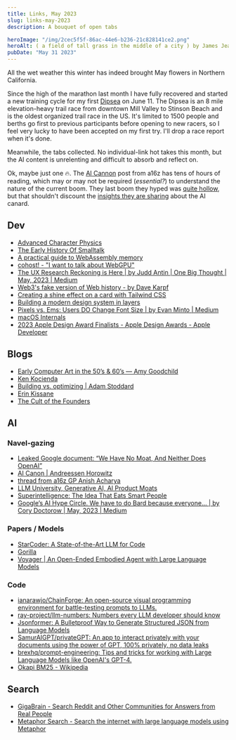 ```yaml
---
title: Links, May 2023
slug: links-may-2023
description: A bouquet of open tabs

heroImage: "/img/2cec5f5f-86ac-44e6-b236-21c828141ce2.png"
heroAlt: ( a field of tall grass in the middle of a city ) by James Jean People in the distance, looking up at something in the sky. The colors are very muted, and there is a sense of foreboding. High Quality, Heavy Grain. best of flickr. by artist artgerm. Stable Diffusion v1.5
pubDate: "May 31 2023"
---
```


All the wet weather this winter has indeed brought May flowers in Northern California.

Since the high of the marathon last month I have fully recovered and started a new training cycle for my first [Dipsea](https://www.dipsea.org) on June 11. The Dipsea is an 8 mile elevation-heavy trail race from downtown Mill Valley to Stinson Beach and is the oldest organized trail race in the US. It's limited to 1500 people and berths go first to previous participants before opening to new racers, so I feel very lucky to have been accepted on my first try. I'll drop a race report when it's done.

Meanwhile, the tabs collected. No individual-link hot takes this month, but the AI content is unrelenting and difficult to absorb and reflect on.

Ok, maybe just one 🔥. The [AI Cannon](https://a16z.com/2023/05/25/ai-canon/) post from a16z has tens of hours of reading, which may or may not be required (_essential?_) to understand the nature of the current boom. They last boom they hyped was [quite hollow](https://davekarpf.substack.com/p/web3s-fake-version-of-the-history), but that shouldn't discount the [insights they are sharing](https://twitter.com/illscience/status/1661045161328263170) about the AI canard.

## Dev
* [Advanced Character Physics](https://www.cs.cmu.edu/afs/cs/academic/class/15462-s13/www/lec_slides/Jakobsen.pdf)
* [The Early History Of Smalltalk](http://worrydream.com/EarlyHistoryOfSmalltalk/)
* [A practical guide to WebAssembly memory](https://radu-matei.com/blog/practical-guide-to-wasm-memory/#exchanging-strings-between-modules-and-runtimes)
* [cohost! - "I want to talk about WebGPU"](https://cohost.org/mcc/post/1406157-i-want-to-talk-about-webgpu)
* [The UX Research Reckoning is Here | by Judd Antin | One Big Thought | May, 2023 | Medium](https://medium.com/onebigthought/the-ux-research-reckoning-is-here-c63710ea4084)
* [Web3's fake version of Web history - by Dave Karpf](https://davekarpf.substack.com/p/web3s-fake-version-of-the-history)
* [Creating a shine effect on a card with Tailwind CSS](https://www.julienthibeaut.xyz/blog/create-shine-effect-on-card-with-tailwind-css)
* [Building a modern design system in layers](https://blog.almaer.com/building-a-modern-design-system-in-layers/)
* [Pixels vs. Ems: Users DO Change Font Size | by Evan Minto | Medium](https://medium.com/@vamptvo/pixels-vs-ems-users-do-change-font-size-5cfb20831773)
* [macOS Internals](https://gist.github.com/kconner/cff08fe3e0bb857ea33b47d965b3e19f)
* [2023 Apple Design Award Finalists - Apple Design Awards - Apple Developer](https://developer.apple.com/design/awards/)

## Blogs
* [Early Computer Art in the 50’s & 60’s — Amy Goodchild](https://www.amygoodchild.com/blog/computer-art-50s-and-60s)
* [Ken Kocienda](https://kocienda.micro.blog/)
* [Building vs. optimizing | Adam Stoddard](https://aaadaaam.com/notes/building-vs-optimizing/)
* [Erin Kissane](https://erinkissane.com/blue-skies-over-mastodon)
* [The Cult of the Founders](https://crookedtimber.org/2023/05/06/the-cult-of-the-founders/)

## AI

### Navel-gazing
* [Leaked Google document: “We Have No Moat, And Neither Does OpenAI”](https://simonwillison.net/2023/May/4/no-moat/)
* [AI Canon | Andreessen Horowitz](https://a16z.com/2023/05/25/ai-canon/)
* [thread from a16z GP Anish Acharya](https://twitter.com/illscience/status/1661045161328263170)
* [LLM University, Generative AI, AI Product Moats](https://jayalammar.substack.com/p/llm-university-generative-ai-ai-product?r=27wcsl&utm_campaign=post&utm_medium=web)
* [Superintelligence: The Idea That Eats Smart People](https://idlewords.com/talks/superintelligence.htm)
* [Google’s AI Hype Circle. We have to do Bard because everyone… | by Cory Doctorow | May, 2023 | Medium](https://doctorow.medium.com/googles-ai-hype-circle-6158804d1299)

### Papers / Models
* [StarCoder: A State-of-the-Art LLM for Code](https://huggingface.co/blog/starcoder)
* [Gorilla](https://shishirpatil.github.io/gorilla/)
* [Voyager | An Open-Ended Embodied Agent with Large Language Models](https://voyager.minedojo.org/)

### Code
* [ianarawjo/ChainForge: An open-source visual programming environment for battle-testing prompts to LLMs.](https://github.com/ianarawjo/ChainForge)
* [ray-project/llm-numbers: Numbers every LLM developer should know](https://github.com/ray-project/llm-numbers)
* [Jsonformer: A Bulletproof Way to Generate Structured JSON from Language Models](https://simonwillison.net/2023/May/8/jsonformer/)
* [SamurAIGPT/privateGPT: An app to interact privately with your documents using the power of GPT, 100% privately, no data leaks](https://github.com/SamurAIGPT/privateGPT)
* [brexhq/prompt-engineering: Tips and tricks for working with Large Language Models like OpenAI's GPT-4.](https://github.com/brexhq/prompt-engineering)
* [Okapi BM25 - Wikipedia](https://en.m.wikipedia.org/wiki/Okapi_BM25)

## Search
* [GigaBrain - Search Reddit and Other Communities for Answers from Real People](https://thegigabrain.com/)
* [Metaphor Search - Search the internet with large language models using Metaphor](https://metaphor.systems/)